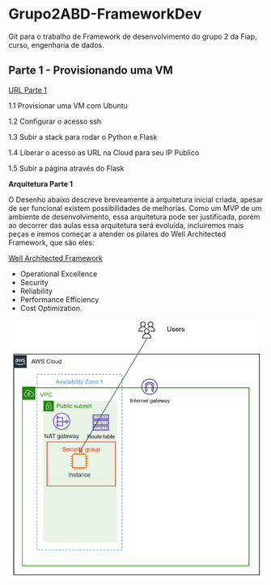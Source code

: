 # Grupo2ABD-FrameworkDev

Git para o trabalho de Framework de desenvolvimento do grupo 2 da Fiap, curso, engenharia de dados.

## Parte 1 - Provisionando uma VM

[URL Parte 1](https://github.com/dhnomura/Grupo2ABD-FrameworkDev/blob/main/1%20-%20aws_criar_vm.md)

1.1 Provisionar uma VM com Ubuntu

1.2 Configurar o acesso ssh

1.3 Subir a stack para rodar o Python e Flask

1.4 Liberar o acesso as URL na Cloud para seu IP Publico

1.5 Subir a página através do Flask

**Arquitetura Parte 1**

O Desenho abaixo descreve breveamente a arquitetura inicial criada, apesar de ser funcional existem possibilidades de melhorias. Como um MVP de um ambiente de desenvolvimento, essa arquitetura pode ser justificada, porém ao decorrer das aulas essa arquitetura será evoluída, incluiremos mais peças e iremos começar a atender os pilares do Well Architected Framework, que são eles: 

[Well Architected Framework](https://aws.amazon.com/blogs/apn/the-5-pillars-of-the-aws-well-architected-framework/)

* Operational Excellence
* Security
* Reliability
* Performance Efficiency
* Cost Optimization.

![alt text](https://github.com/dhnomura/Grupo2ABD-FrameworkDev/blob/main/imagens/ArquiteturaOneTier.png)

